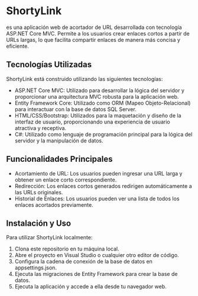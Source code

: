
# ShortyLink 
es una aplicación web de acortador de URL desarrollada con tecnología ASP.NET Core MVC. Permite a los usuarios crear enlaces cortos a partir de URLs largas, lo que facilita compartir enlaces de manera más concisa y eficiente.

## Tecnologías Utilizadas
ShortyLink está construido utilizando las siguientes tecnologías:

- ASP.NET Core MVC: Utilizado para desarrollar la lógica del servidor y proporcionar una arquitectura MVC robusta para la aplicación web.
- Entity Framework Core: Utilizado como ORM (Mapeo Objeto-Relacional) para interactuar con la base de datos SQL Server.
- HTML/CSS/Bootstrap: Utilizados para la maquetación y diseño de la interfaz de usuario, proporcionando una experiencia de usuario atractiva y receptiva.
- C#: Utilizado como lenguaje de programación principal para la lógica del servidor y la manipulación de datos.

## Funcionalidades Principales
- Acortamiento de URL: Los usuarios pueden ingresar una URL larga y obtener un enlace corto correspondiente.
- Redirección: Los enlaces cortos generados redirigen automáticamente a las URLs originales.
- Historial de Enlaces: Los usuarios pueden ver una lista de todos los enlaces acortados previamente.

## Instalación y Uso
Para utilizar ShortyLink localmente:

1. Clona este repositorio en tu máquina local.
2. Abre el proyecto en Visual Studio o cualquier otro editor de código.
3. Configura la cadena de conexión de la base de datos en appsettings.json.
4. Ejecuta las migraciones de Entity Framework para crear la base de datos.
5. Ejecuta la aplicación y accede a ella desde tu navegador web.
